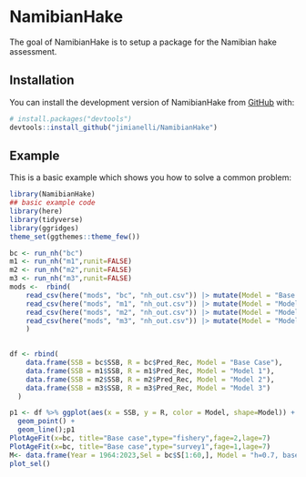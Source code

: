 
# NamibianHake

<!-- badges: start -->
<!-- badges: end -->

The goal of NamibianHake is to setup a package for the Namibian hake assessment.

## Installation

You can install the development version of NamibianHake from [GitHub](https://github.com/) with:

``` r
# install.packages("devtools")
devtools::install_github("jimianelli/NamibianHake")
```

## Example

This is a basic example which shows you how to solve a common problem:

``` r
library(NamibianHake)
## basic example code
library(here)
library(tidyverse)
library(ggridges)
theme_set(ggthemes::theme_few())

bc <- run_nh("bc")
m1 <- run_nh("m1",runit=FALSE)
m2 <- run_nh("m2",runit=FALSE)
m3 <- run_nh("m3",runit=FALSE)
mods <-  rbind(
    read_csv(here("mods", "bc", "nh_out.csv")) |> mutate(Model = "Base Case"),
    read_csv(here("mods", "m1", "nh_out.csv")) |> mutate(Model = "Model 1"),
    read_csv(here("mods", "m2", "nh_out.csv")) |> mutate(Model = "Model 2"),
    read_csv(here("mods", "m3", "nh_out.csv")) |> mutate(Model = "Model 3")
    )
  

df <- rbind(
    data.frame(SSB = bc$SSB, R = bc$Pred_Rec, Model = "Base Case"),
    data.frame(SSB = m1$SSB, R = m1$Pred_Rec, Model = "Model 1"),
    data.frame(SSB = m2$SSB, R = m2$Pred_Rec, Model = "Model 2"),
    data.frame(SSB = m3$SSB, R = m3$Pred_Rec, Model = "Model 3") 
  ) 

p1 <- df %>% ggplot(aes(x = SSB, y = R, color = Model, shape=Model)) +
  geom_point() +
  geom_line();p1
PlotAgeFit(x=bc, title="Base case",type="fishery",fage=2,lage=7)
PlotAgeFit(x=bc, title="Base case",type="survey1",fage=1,lage=7)
M<- data.frame(Year = 1964:2023,Sel = bc$S[1:60,], Model = "h=0.7, base case")
plot_sel()

```

